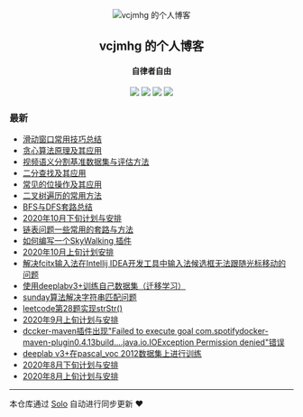 <p align="center"><img alt="vcjmhg 的个人博客" src="http://img.vcjmhg.top/20200408133631.jpg"></p><h2 align="center">
vcjmhg 的个人博客
</h2>

<h4 align="center">自律者自由</h4>
<p align="center"><a title="vcjmhg 的个人博客" target="_blank" href="https://github.com/goWithHappy/solo-blog"><img src="https://img.shields.io/github/last-commit/goWithHappy/solo-blog.svg?style=flat-square&color=FF9900"></a>
<a title="GitHub repo size in bytes" target="_blank" href="https://github.com/goWithHappy/solo-blog"><img src="https://img.shields.io/github/repo-size/goWithHappy/solo-blog.svg?style=flat-square"></a>
<a title="Solo Version" target="_blank" href="https://github.com/88250/solo/releases"><img src="https://img.shields.io/badge/solo-4.3.1-f1e05a.svg?style=flat-square&color=blueviolet"></a>
<a title="Hits" target="_blank" href="https://github.com/88250/hits"><img src="https://hits.b3log.org/goWithHappy/solo-blog.svg"></a></p>

### 最新

* [滑动窗口常用技巧总结](https://www.vcjmhg.top/slide-window)
* [贪心算法原理及其应用](https://www.vcjmhg.top/greedy-algorithm)
* [视频语义分割基准数据集与评估方法](https://www.vcjmhg.top/dataset-for-video-segmentation)
* [二分查找及其应用](https://www.vcjmhg.top/binary-search)
* [常见的位操作及其应用](https://www.vcjmhg.top/bit-operation)
* [二叉树遍历的常用方法](https://www.vcjmhg.top/biTree-traverse)
* [BFS与DFS套路总结](https://www.vcjmhg.top/dfs-bfs)
* [2020年10月下旬计划与安排](https://www.vcjmhg.top/2020-10-plan2)
* [链表问题一些常用的套路与方法](https://www.vcjmhg.top/some-methods-of-linklist)
* [如何编写一个SkyWalking 插件](https://www.vcjmhg.top/how-to-develop-a-plugin-for-skywalking)
* [2020年10月上旬计划安排](https://www.vcjmhg.top/2020-10-plan1)
* [解决fcitx输入法在Intellij IDEA开发工具中输入法候选框无法跟随光标移动的问题](https://www.vcjmhg.top/fcitx-not-work-in-idea)
* [使用deeplabv3+训练自己数据集（迁移学习）](https://www.vcjmhg.top/train-own-data-wtih-deeplav3plus)
* [sunday算法解决字符串匹配问题](https://www.vcjmhg.top/sunday)
* [leetcode第28题实现strStr()](https://www.vcjmhg.top/leetcode-28)
* [2020年9月上旬计划与安排](https://www.vcjmhg.top/2020-9-plan1)
* [dccker-maven插件出现"Failed to execute goal com.spotifydocker-maven-plugin0.4.13build....java.io.IOException Permission denied"错误](https://www.vcjmhg.top/solve-docker-maven-permission-deny)
* [deeplab v3+在pascal_voc 2012数据集上进行训练](https://www.vcjmhg.top/train-deeplabv3-puls-with-pascal-voc-2012)
* [2020年8月下旬计划与安排](https://www.vcjmhg.top/2020-8-plan2)
* [2020年8月上旬计划与安排](https://www.vcjmhg.top/2020-8-plan1)



---

本仓库通过 [Solo](https://github.com/88250/solo) 自动进行同步更新 ❤️ 